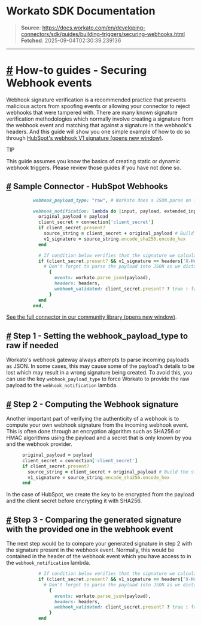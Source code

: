 # Workato SDK Documentation

> **Source**: https://docs.workato.com/en/developing-connectors/sdk/guides/building-triggers/securing-webhooks.html
> **Fetched**: 2025-09-04T02:30:39.239136

---

# [#](<#how-to-guides-securing-webhook-events>) How-to guides - Securing Webhook events

Webhook signature verification is a recommended practice that prevents malicious actors from spoofing events or allowing your connector to reject webhooks that were tampered with. There are many known signature verification methodologies which normally involve creating a signature from the webhook event and matching that against a signature in the webhook's headers. And this guide will show you one simple example of how to do so through [HubSpot's webhook V1 signature (opens new window)](<https://developers.hubspot.com/docs/api/webhooks/validating-requests#validate-requests-using-the-v1-request-signature>).

TIP

This guide assumes you know the basics of creating static or dynamic webhook triggers. Please review those guides if you have not done so.

## [#](<#sample-connector-hubspot-webhooks>) Sample Connector - HubSpot Webhooks
```ruby
          webhook_payload_type: "raw", # Workato does a JSON.parse on incoming webhooks but we need to calculate the signature based on the raw payload

          webhook_notification: lambda do |input, payload, extended_input_schema, extended_output_schema, headers, params, connection, webhook_subscribe_output|
            original_payload = payload
            client_secret = connection['client_secret'] 
            if client_secret.present?
              source_string = client_secret + original_payload # Build the string to SHA256 which is a concatenation of client secret + payload
              v1_signature = source_string.encode_sha256.encode_hex
            end

            # If condition below verifies that the signature we calculated is the same as the X-Hubspot-Signature we got in the webhook event
            if (client_secret.present? && v1_signature == headers['X-Hubspot-Signature']) 
              # Don't forget to parse the payload into JSON as we dictated that the payload would be `raw`
                { 
                  events: workato.parse_json(payload),
                  headers: headers,
                  webhook_validated: client_secret.present? ? true : false
                }
            end
          end,
```

[See the full connector in our community library (opens new window)](<https://app.workato.com/custom_adapters/543633/details?community=true>).

## [#](<#step-1-setting-the-webhook-payload-type-to-raw-if-needed>) Step 1 - Setting the webhook_payload_type to raw if needed

Workato's webhook gateway always attempts to parse incoming payloads as JSON. In some cases, this may cause some of the payload's details to be lost which may result in a wrong signature being created. To avoid this, you can use the key `webhook_payload_type` to force Workato to provide the raw payload to the `webhook_notification` lambda.

## [#](<#step-2-computing-the-webhook-signature>) Step 2 - Computing the Webhook signature

Another important part of verifying the authenticity of a webhook is to compute your own webhook signature from the incoming webhook event. This is often done through an encryption algorithm such as SHA256 or HMAC algorithms using the payload and a secret that is only known by you and the webhook provider.
```ruby
      original_payload = payload
      client_secret = connection['client_secret'] 
      if client_secret.present?
        source_string = client_secret + original_payload # Build the string to SHA256 which is a concatenation of client secret + payload
        v1_signature = source_string.encode_sha256.encode_hex
      end
```

In the case of HubSpot, we create the key to be encrypted from the payload and the client secret before encrypting it with SHA256.

## [#](<#step-3-comparing-the-generated-signature-with-the-provided-one-in-the-webhook-event>) Step 3 - Comparing the generated signature with the provided one in the webhook event

The next step would be to compare your generated signature in step 2 with the signature present in the webhook event. Normally, this would be contained in the header of the webhook event which you have access to in the `webhook_notification` lambda.
```ruby
            # If condition below verifies that the signature we calculated is the same as the X-Hubspot-Signature we got in the webhook event
            if (client_secret.present? && v1_signature == headers['X-Hubspot-Signature']) 
              # Don't forget to parse the payload into JSON as we dictated that the payload would be `raw`
                { 
                  events: workato.parse_json(payload),
                  headers: headers,
                  webhook_validated: client_secret.present? ? true : false
                }
            end
```
